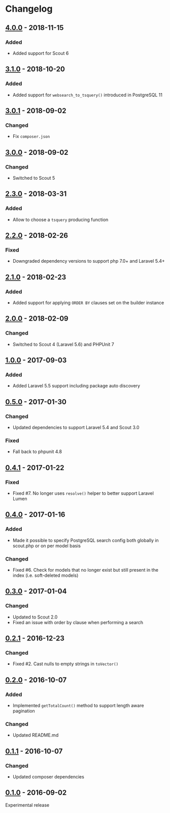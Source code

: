 # Changelog

## [4.0.0](https://github.com/pmatseykanets/laravel-scout-postgres/releases/tag/v4.0.0) - 2018-11-15

### Added

- Added support for Scout 6

## [3.1.0](https://github.com/pmatseykanets/laravel-scout-postgres/releases/tag/v3.1.0) - 2018-10-20

### Added

- Added support for `websearch_to_tsquery()` introduced in PostgreSQL 11

## [3.0.1](https://github.com/pmatseykanets/laravel-scout-postgres/releases/tag/v3.0.1) - 2018-09-02

### Changed

- Fix `composer.json`

## [3.0.0](https://github.com/pmatseykanets/laravel-scout-postgres/releases/tag/v3.0.0) - 2018-09-02

### Changed

- Switched to Scout 5

## [2.3.0](https://github.com/pmatseykanets/laravel-scout-postgres/releases/tag/v2.3.0) - 2018-03-31

### Added

- Allow to choose a `tsquery` producing function

## [2.2.0](https://github.com/pmatseykanets/laravel-scout-postgres/releases/tag/v2.2.0) - 2018-02-26

### Fixed

- Downgraded dependency versions to support php 7.0+ and Laravel 5.4+

## [2.1.0](https://github.com/pmatseykanets/laravel-scout-postgres/releases/tag/v2.1.0) - 2018-02-23

### Added

- Added support for applying `ORDER BY` clauses set on the builder instance

## [2.0.0](https://github.com/pmatseykanets/laravel-scout-postgres/releases/tag/v2.0.0) - 2018-02-09

### Changed

- Switched to Scout 4 (Laravel 5.6) and PHPUnit 7

## [1.0.0](https://github.com/pmatseykanets/laravel-scout-postgres/releases/tag/v1.0.0) - 2017-09-03

### Added

- Added Laravel 5.5 support including package auto discovery

## [0.5.0](https://github.com/pmatseykanets/laravel-scout-postgres/releases/tag/v0.5.0) - 2017-01-30

### Changed

- Updated dependencies to support Laravel 5.4 and Scout 3.0

### Fixed

- Fall back to phpunit 4.8

## [0.4.1](https://github.com/pmatseykanets/laravel-scout-postgres/releases/tag/v0.4.1) - 2017-01-22

### Fixed

- Fixed #7. No longer uses `resolve()` helper to better support Laravel Lumen

## [0.4.0](https://github.com/pmatseykanets/laravel-scout-postgres/releases/tag/v0.4.0) - 2017-01-16

### Added

- Made it possible to specify PostgreSQL search config both globally in scout.php or on per model basis

### Changed

- Fixed #6. Check for models that no longer exist but still present in the index (i.e. soft-deleted models)

## [0.3.0](https://github.com/pmatseykanets/laravel-scout-postgres/releases/tag/v0.3.0) - 2017-01-04

### Changed

- Updated to Scout 2.0
- Fixed an issue with order by clause when performing a search

## [0.2.1](https://github.com/pmatseykanets/laravel-scout-postgres/releases/tag/v0.2.1) - 2016-12-23

### Changed

- Fixed #2. Cast nulls to empty strings in `toVector()`

## [0.2.0](https://github.com/pmatseykanets/laravel-scout-postgres/releases/tag/v0.2.0) - 2016-10-07

### Added

- Implemented `getTotalCount()` method to support length aware pagination

### Changed

- Updated README.md

## [0.1.1](https://github.com/pmatseykanets/laravel-scout-postgres/releases/tag/v0.1.1) - 2016-10-07

### Changed

- Updated composer dependencies

## [0.1.0](https://github.com/pmatseykanets/laravel-scout-postgres/releases/tag/v0.1.0) - 2016-09-02

Experimental release
